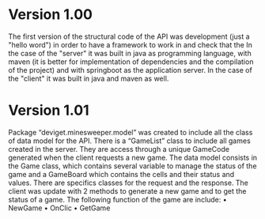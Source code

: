 # Version 1.00
The first version of the structural code of the API was development (just a "hello word") in order to have a framework to work in and check that the 
In the case of the "server" it was built in java as programming language, with maven (it is better for implementation of dependencies and the compilation of the project) and with springboot as the application server.
In the case of the "client" it was built in java and maven as well. 

# Version 1.01
Package “deviget.minesweeper.model” was created to include all the class of data model for the API.
There is a “GameList” class to include all games created in the server. They are access through a unique GameCode generated when the client requests a new game.
The data model consists in the Game class, which contains several variable to manage the status of the game and a GameBoard which contains the cells and their status and values. 
There are specifics classes for the request and the response.
The client was update with 2 methods to generate a new game and to get the status of a game.
The following function of the game are include:
•	NewGame
•	OnClic
•	GetGame
